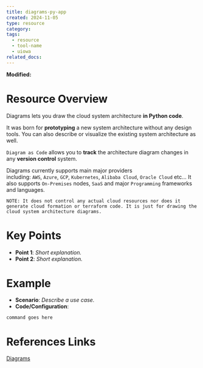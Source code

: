 ```yaml
---
title: diagrams-py-app
created: 2024-11-05
type: resource
category: 
tags:
  - resource
  - tool-name
  - uiowa
related_docs:
---
```

**Modified:**

# **Resource Overview**

  
Diagrams lets you draw the cloud system architecture **in Python code**.

It was born for **prototyping** a new system architecture without any design tools. You can also describe or visualize the existing system architecture as well.

`Diagram as Code` allows you to **track** the architecture diagram changes in any **version control** system.

Diagrams currently supports main major providers including: `AWS`, `Azure`, `GCP`, `Kubernetes`, `Alibaba Cloud`, `Oracle Cloud` etc... It also supports `On-Premises` nodes, `SaaS` and major `Programming` frameworks and languages.

`NOTE: It does not control any actual cloud resources nor does it generate cloud formation or terraform code. It is just for drawing the cloud system architecture diagrams.`

# **Key Points**

- **Point 1**: _Short explanation._
- **Point 2**: _Short explanation._

# **Example**

- **Scenario**: _Describe a use case._
- **Code/Configuration**:

```shell
command goes here
```

# **References Links**

[Diagrams](https://diagrams.mingrammer.com/)